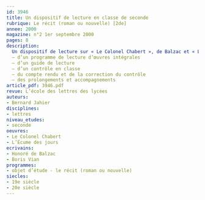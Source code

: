 ```yaml
---
id: 3946
title: Un dispositif de lecture en classe de seconde
rubrique: Le récit (roman ou nouvelle) [2de]
annee: 2000
magazine: n°2 1er septembre 2000
pages: 8
description: 
  Un dispositif de lecture sur « Le Colonel Chabert », de Balzac et « L’Écume des jours », de Boris Vian, constitué  :
  – d’un programme de lecture d’œuvres intégrales
  – d’un guide de lecture
  – d’un contrôle en classe
  – du compte rendu et de la correction du contrôle
  – des prolongements et accompagnements
article_pdf: 3946.pdf
revue: L’école des lettres des lycées
auteurs:
- Bernard Jahier
disciplines:
- lettres
niveau_etudes:
- seconde
oeuvres:
- Le Colonel Chabert
- L’Écume des jours
ecrivains:
- Honoré de Balzac
- Boris Vian
programmes:
- objet d’étude - le récit (roman ou nouvelle)
siecles:
- 19e siècle
- 20e siècle
---
```

